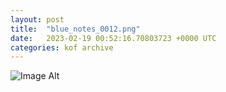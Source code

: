 ```yaml
---
layout:	post
title:	"blue_notes_0012.png"
date:	2023-02-19 00:52:16.70803723 +0000 UTC
categories:	kof archive
---
```


![Image Alt](https://k0f.github.io/assets/blue_notes_0012.png)